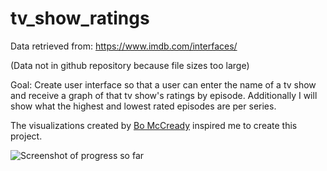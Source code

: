 # tv_show_ratings

Data retrieved from: https://www.imdb.com/interfaces/

(Data not in github repository because file sizes too large)

Goal: Create user interface so that a user can enter the name of a tv show and receive a graph of that tv show's ratings by episode. Additionally I will show what the highest and lowest rated episodes are per series. 

The visualizations created by [Bo McCready](https://public.tableau.com/profile/bo.mccready8742#!/) inspired me to create this project.

![Screenshot of progress so far](https://i.imgur.com/zhpwHbh.png)
